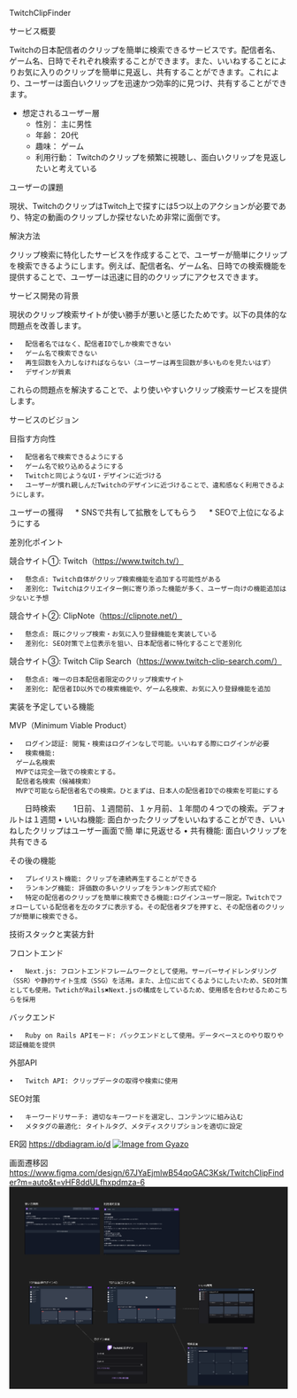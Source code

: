 TwitchClipFinder

サービス概要

Twitchの日本配信者のクリップを簡単に検索できるサービスです。配信者名、ゲーム名、日時でそれぞれ検索することができます。また、いいねすることによりお気に入りのクリップを簡単に見返し、共有することができます。これにより、ユーザーは面白いクリップを迅速かつ効率的に見つけ、共有することができます。

* 想定されるユーザー層
	* 性別： 主に男性
	* 年齢： 20代
	* 趣味： ゲーム
	* 利用行動： Twitchのクリップを頻繁に視聴し、面白いクリップを見返したいと考えている

ユーザーの課題

現状、TwitchのクリップはTwitch上で探すには5つ以上のアクションが必要であり、特定の動画のクリップしか探せないため非常に面倒です。

解決方法

クリップ検索に特化したサービスを作成することで、ユーザーが簡単にクリップを検索できるようにします。例えば、配信者名、ゲーム名、日時での検索機能を提供することで、ユーザーは迅速に目的のクリップにアクセスできます。

サービス開発の背景

現状のクリップ検索サイトが使い勝手が悪いと感じたためです。以下の具体的な問題点を改善します。

	•	配信者名ではなく、配信者IDでしか検索できない
	•	ゲーム名で検索できない
	•	再生回数を入力しなければならない（ユーザーは再生回数が多いものを見たいはず）
	•	デザインが質素

これらの問題点を解決することで、より使いやすいクリップ検索サービスを提供します。

サービスのビジョン

目指す方向性

	•	配信者名で検索できるようにする
	•	ゲーム名で絞り込めるようにする
	•	Twitchと同じようなUI・デザインに近づける
	•	ユーザーが慣れ親しんだTwitchのデザインに近づけることで、違和感なく利用できるようにします。

ユーザーの獲得
　 * SNSで共有して拡散をしてもらう
　 * SEOで上位になるようにする

差別化ポイント

競合サイト①: Twitch（https://www.twitch.tv/）

	•	懸念点: Twitch自体がクリップ検索機能を追加する可能性がある
	•	差別化: Twitchはクリエイター側に寄り添った機能が多く、ユーザー向けの機能追加は少ないと予想

競合サイト②: ClipNote（https://clipnote.net/）

	•	懸念点: 既にクリップ検索・お気に入り登録機能を実装している
	•	差別化: SEO対策で上位表示を狙い、日本配信者に特化することで差別化

競合サイト③: Twitch Clip Search（https://www.twitch-clip-search.com/）

	•	懸念点: 唯一の日本配信者限定のクリップ検索サイト
	•	差別化: 配信者ID以外での検索機能や、ゲーム名検索、お気に入り登録機能を追加

実装を予定している機能

MVP（Minimum Viable Product）

	•	ログイン認証: 閲覧・検索はログインなしで可能。いいねする際にログインが必要
	•	検索機能: 
	　ゲーム名検索
	　MVPでは完全一致での検索とする。
	　配信者名検索（候補検索）
	　MVPで可能なら配信者名での検索。ひとまずは、日本人の配信者IDでの検索を可能にする
　　日時検索
　　1日前、１週間前、１ヶ月前、１年間の４つでの検索。デフォルトは１週間
	•	いいね機能: 面白かったクリップをいいねすることができ、いいねしたクリップはユーザー画面で簡    単に見返せる
	•	共有機能: 面白いクリップを共有できる

その後の機能

	•	プレイリスト機能: クリップを連続再生することができる
	•	ランキング機能: 評価数の多いクリップをランキング形式で紹介
 	•	特定の配信者のクリップを簡単に検索できる機能:ログインユーザー限定。Twitchでフォローしている配信者を左のタブに表示する。その配信者タブを押すと、その配信者のクリップが簡単に検索できる。

技術スタックと実装方針

フロントエンド

	•	Next.js: フロントエンドフレームワークとして使用。サーバーサイドレンダリング（SSR）や静的サイト生成（SSG）を活用。また、上位に出てくるようにしたいため、SEO対策としても使用。TwtichがRails✖︎Next.jsの構成をしているため、使用感を合わせるためこちらを採用
	

バックエンド

	•	Ruby on Rails APIモード: バックエンドとして使用。データベースとのやり取りや認証機能を提供

外部API

	•	Twitch API: クリップデータの取得や検索に使用

SEO対策

	•	キーワードリサーチ: 適切なキーワードを選定し、コンテンツに組み込む
	•	メタタグの最適化: タイトルタグ、メタディスクリプションを適切に設定


ER図
https://dbdiagram.io/d
[![Image from Gyazo](https://i.gyazo.com/824008f934896812f54187b24e04963c.png)](https://gyazo.com/824008f934896812f54187b24e04963c)

画面遷移図
https://www.figma.com/design/67JYaEjmlwB54qoGAC3Ksk/TwitchClipFinder?m=auto&t=vHF8ddULfhxpdmza-6
![alt text](image.png)



